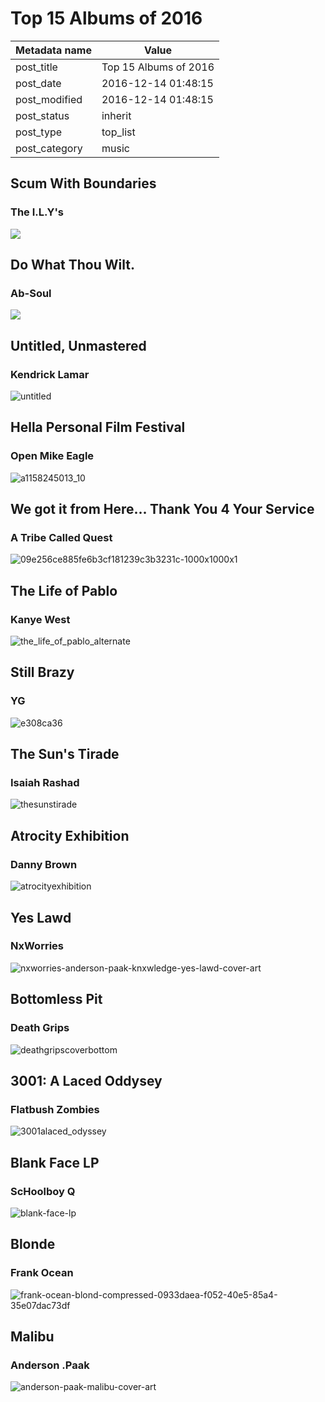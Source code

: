 
# Top 15 Albums of 2016


| Metadata name | Value |
| --------- | ------ |
| post_title | Top 15 Albums of 2016 | 
| post_date | 2016-12-14 01:48:15 | 
| post_modified | 2016-12-14 01:48:15 | 
| post_status | inherit | 
| post_type | top_list |
| post_category | music |

## Scum With Boundaries

### The I.L.Y's

![](/images/scum-with-boundaries.jpg)

## Do What Thou Wilt.

### Ab-Soul

![](/images/dwtw.jpg)

## Untitled, Unmastered

### Kendrick Lamar

![untitled](/images/untitled.jpg)

## Hella Personal Film Festival

### Open Mike Eagle

![a1158245013_10](/images/hella-personal.jpg)

## We got it from Here... Thank You 4 Your Service

### A Tribe Called Quest

![09e256ce885fe6b3cf181239c3b3231c-1000x1000x1](/images/atcq.png)

## The Life of Pablo

### Kanye West

![the_life_of_pablo_alternate](/images/tlop.jpeg)

## Still Brazy

### YG

![e308ca36](/images/still-brazy.jpg)

## The Sun's Tirade

### Isaiah Rashad

![thesunstirade](/images/tirade.jpg)

## Atrocity Exhibition

### Danny Brown

![atrocityexhibition](/images/atrocity.jpg)

## Yes Lawd

### NxWorries

![nxworries-anderson-paak-knxwledge-yes-lawd-cover-art](/images/yes-lawd.jpg)

## Bottomless Pit

### Death Grips

![deathgripscoverbottom](/images/bottomless.jpg)

## 3001: A Laced Oddysey

### Flatbush Zombies

![3001alaced_odyssey](/images/laced-odyssey.jpg)

## Blank Face LP

### ScHoolboy Q

![blank-face-lp](/images/blank-face.jpg)

## Blonde

### Frank Ocean

![frank-ocean-blond-compressed-0933daea-f052-40e5-85a4-35e07dac73df](/images/blonde.jpg)

## Malibu

### Anderson .Paak

![anderson-paak-malibu-cover-art](/images/malibu.jpeg)
        